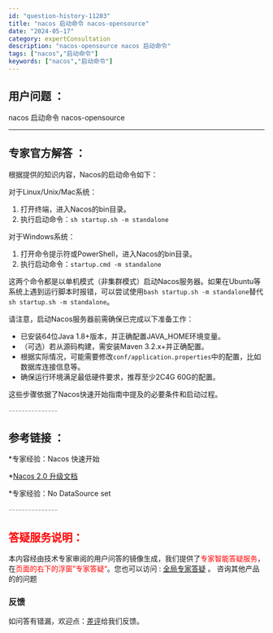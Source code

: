 ```yaml
---
id: "question-history-11203"
title: "nacos 启动命令 nacos-opensource"
date: "2024-05-17"
category: expertConsultation
description: "nacos-opensource nacos 启动命令"
tags: ["nacos","启动命令"]
keywords: ["nacos","启动命令"]
---
```


## 用户问题 ： 
 nacos 启动命令 nacos-opensource 

---------------
## 专家官方解答 ：

根据提供的知识内容，Nacos的启动命令如下：

对于Linux/Unix/Mac系统：
1. 打开终端，进入Nacos的bin目录。
2. 执行启动命令：`sh startup.sh -m standalone`

对于Windows系统：
1. 打开命令提示符或PowerShell，进入Nacos的bin目录。
2. 执行启动命令：`startup.cmd -m standalone`

这两个命令都是以单机模式（非集群模式）启动Nacos服务器。如果在Ubuntu等系统上遇到运行脚本时报错，可以尝试使用`bash startup.sh -m standalone`替代`sh startup.sh -m standalone`。

请注意，启动Nacos服务器前需确保已完成以下准备工作：
- 已安装64位Java 1.8+版本，并正确配置JAVA_HOME环境变量。
- （可选）若从源码构建，需安装Maven 3.2.x+并正确配置。
- 根据实际情况，可能需要修改`conf/application.properties`中的配置，比如数据库连接信息等。
- 确保运行环境满足最低硬件要求，推荐至少2C4G 60G的配置。

这些步骤依据了Nacos快速开始指南中提及的必要条件和启动过程。


<font color="#949494">---------------</font> 


## 参考链接 ：

*专家经验：Nacos 快速开始 
 
 *[Nacos 2.0 升级文档](https://nacos.io/docs/latest/upgrading/200-upgrading)
 
 *专家经验：No DataSource set 


 <font color="#949494">---------------</font> 
 


## <font color="#FF0000">答疑服务说明：</font> 

本内容经由技术专家审阅的用户问答的镜像生成，我们提供了<font color="#FF0000">专家智能答疑服务</font>，在<font color="#FF0000">页面的右下的浮窗”专家答疑“</font>。您也可以访问 : [全局专家答疑](https://opensource.alibaba.com/chatBot) 。 咨询其他产品的的问题

### 反馈
如问答有错漏，欢迎点：[差评](https://ai.nacos.io/user/feedbackByEnhancerGradePOJOID?enhancerGradePOJOId=13742)给我们反馈。
